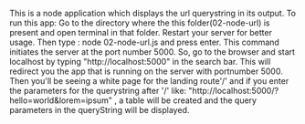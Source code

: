This is a node application which displays the url querystring in its output. To run this app: Go to the directory where the this folder(02-node-url) is present and open terminal in that folder. Restart your server for better usage. Then type : node 02-node-url.js and press enter. This command initiates the server at the port number 5000. So, go to the browser and start localhost by typing "http://localhost:5000" in the search bar. This will redirect you the app that is running on the server with portnumber 5000. Then you'll be seeing a white page for the landing route'/' and if you enter the parameters for the querystring after '/' like: "http://localhost:5000/?hello=world&lorem=ipsum" , a table will be created and the query parameters in the queryString will be displayed.